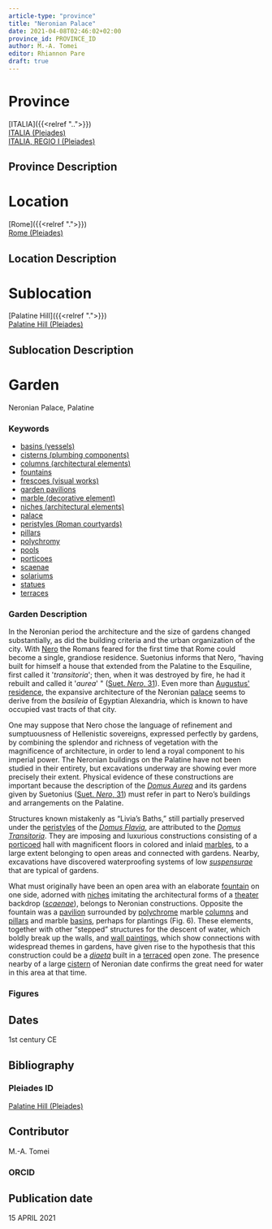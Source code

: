 ```yaml
---
article-type: "province"
title: "Neronian Palace"
date: 2021-04-08T02:46:02+02:00
province_id: PROVINCE_ID
author: M.-A. Tomei
editor: Rhiannon Pare
draft: true
---
```


# Province

[ITALIA]({{<relref "..">}})\
[ITALIA (Pleiades)](https://pleiades.stoa.org/places/1052)\
[ITALIA, REGIO I (Pleiades)](https://pleiades.stoa.org/places/441075550)

## Province Description


# Location

[Rome]({{<relref ".">}}) \
[Rome (Pleiades)](https://pleiades.stoa.org/places/423025)

## Location Description


# Sublocation

[Palatine Hill]({{<relref ".">}}) \
[Palatine Hill (Pleiades)](https://pleiades.stoa.org/places/971691208)

## Sublocation Description

# Garden

Neronian Palace, Palatine

### Keywords

- [basins (vessels)](http://vocab.getty.edu/page/aat/300045614)
- [cisterns (plumbing components)](http://vocab.getty.edu/page/aat/300052558)
- [columns (architectural elements)](http://vocab.getty.edu/page/aat/300001571)
- [fountains](http://vocab.getty.edu/page/aat/300006179)
- [frescoes (visual works)](http://vocab.getty.edu/page/aat/300177433)
- [garden pavilions](http://vocab.getty.edu/page/aat/300006819)
- [marble (decorative element)](http://vocab.getty.edu/page/aat/300011443)
- [niches (architectural elements)](http://vocab.getty.edu/page/aat/300002704)
- [palace](http://vocab.getty.edu/page/aat/300005734)
- [peristyles (Roman courtyards)](http://vocab.getty.edu/page/aat/300080971)
- [pillars](http://vocab.getty.edu/page/aat/300264605)
- [polychromy](http://vocab.getty.edu/page/aat/300247962)
- [pools](http://vocab.getty.edu/page/aat/300008692)
- [porticoes](http://vocab.getty.edu/page/aat/300004145)
- [scaenae](http://vocab.getty.edu/page/aat/300004681)
- [solariums](http://vocab.getty.edu/page/aat/300004179)
- [statues](http://vocab.getty.edu/page/aat/300047600)
- [terraces](http://vocab.getty.edu/page/aat/300004182)

### Garden Description

In the Neronian period the architecture and the size of gardens changed substantially, as did the building criteria and the urban organization of the city. With [Nero](https://www.britannica.com/biography/Nero-Roman-emperor) the Romans feared for the first time that Rome could become a single, grandiose residence. Suetonius informs that Nero, “having built for himself a house that extended from the Palatine to the Esquiline, first called it '*transitoria*'; then, when it was destroyed by fire, he had it rebuilt and called it '*aurea*' " ([Suet. *Nero*, 31](http://www.perseus.tufts.edu/hopper/text?doc=Perseus:abo:phi,1348,016:31)). Even more than [Augustus' residence](https://en.wikipedia.org/wiki/House_of_Augustus), the expansive architecture of the Neronian [palace](http://vocab.getty.edu/page/aat/300005734) seems to derive from the *basileia* of Egyptian Alexandria, which is known to have occupied vast tracts of that city.

One may suppose that Nero chose the language of refinement and sumptuousness of Hellenistic sovereigns, expressed perfectly by gardens, by combining the splendor and richness of vegetation with the magnificence of architecture, in order to lend a royal component to his imperial power. The Neronian buildings on the Palatine have not been studied in their entirety, but excavations underway are showing ever more precisely their extent.  Physical evidence of these constructions are important because the description of the [*Domus Aurea*](https://en.wikipedia.org/wiki/Domus_Aurea) and its gardens given by Suetonius ([Suet. *Nero*, 31](http://www.perseus.tufts.edu/hopper/text?doc=Perseus:abo:phi,1348,016:31)) must refer in part to Nero’s buildings and arrangements on the Palatine.

Structures known mistakenly as “Livia’s Baths,” still partially preserved under the [peristyles](http://vocab.getty.edu/page/aat/300004029) of the [*Domus Flavia*](https://en.wikipedia.org/wiki/Flavian_Palace), are attributed to the [*Domus Transitoria*](https://en.wikipedia.org/wiki/Domus_Transitoria). They are imposing and luxurious constructions consisting of a [porticoed](http://vocab.getty.edu/page/aat/300004145) hall with magnificent floors in colored and inlaid [marbles](http://vocab.getty.edu/page/aat/300011443), to a large extent belonging to open areas and connected with gardens. Nearby, excavations have discovered waterproofing systems of low [*suspensurae*](https://en.wikipedia.org/wiki/Suspensura) that are typical of gardens.

What must originally have been an open area with an elaborate [fountain](http://vocab.getty.edu/page/aat/300006179) on one side, adorned with [niches](http://vocab.getty.edu/page/aat/300002704) imitating the architectural forms of a [theater](http://vocab.getty.edu/page/aat/300007117) backdrop ([*scaenae*](http://vocab.getty.edu/page/aat/300004681)), belongs to Neronian constructions. Opposite the fountain was a [pavilion](http://vocab.getty.edu/page/aat/300006819) surrounded by [polychrome]( http://vocab.getty.edu/page/aat/300247962) marble [columns](http://vocab.getty.edu/page/aat/300001571) and [pillars](http://vocab.getty.edu/page/aat/300264605) and marble [basins](http://vocab.getty.edu/page/aat/300045614), perhaps for plantings (Fig. 6). These elements, together with other “stepped” structures for the descent of water, which boldly break up the walls, and [wall paintings](http://vocab.getty.edu/page/aat/300177433), which show connections with widespread themes in gardens, have given rise to the hypothesis that this construction could be a [*diaeta*](https://referenceworks.brillonline.com/entries/brill-s-new-pauly/diaeta-e316370?s.num=11) built in a [terraced](http://vocab.getty.edu/page/aat/300004182) open zone. The presence nearby of a large [cistern](http://vocab.getty.edu/page/aat/300052558) of Neronian date confirms the great need for water in this area at that time.

### Figures


## Dates

1st century CE

## Bibliography



### Pleiades ID

[Palatine Hill (Pleiades)](https://pleiades.stoa.org/places/971691208)

## Contributor

M.-A. Tomei

### ORCID


## Publication date
 15 APRIL 2021